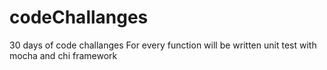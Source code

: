 # codeChallanges
30 days of code challanges
For every function will be written unit test with mocha and chi framework

